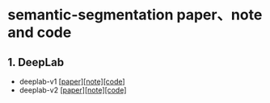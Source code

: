 # semantic-segmentation paper、note and code
## 1. DeepLab
* deeplab-v1 [[paper]](https://arxiv.org/pdf/1412.7062.pdf)[[note]](https://blog.csdn.net/zxdd2018/article/details/108599389)[[code]](https://github.com/CoinCheung/Deeplab-Large-FOV)
* deeplab-v2 [[paper]](https://arxiv.org/abs/1606.00915)[[note]](https://blog.csdn.net/zxdd2018/article/details/108638485)[[code]](https://github.com/kazuto1011/deeplab-pytorch)

